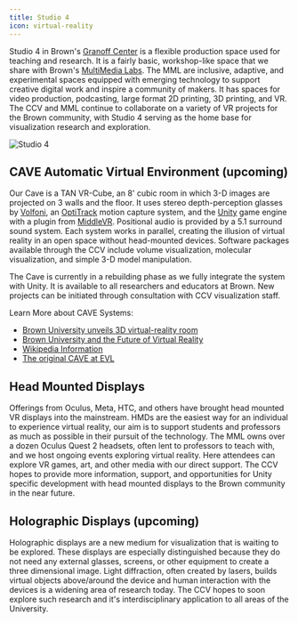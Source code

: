 ```yaml
---
title: Studio 4
icon: virtual-reality
---
```


Studio 4 in Brown's [Granoff Center](https://arts.brown.edu/studio-4) is a flexible production space used for teaching and research. It is a fairly basic, workshop-like space that we share with Brown's [MultiMedia Labs](https://sites.google.com/brown.edu/multimedia-labs-new-site/home). The MML are inclusive, adaptive, and experimental spaces equipped with emerging technology to support creative digital work and inspire a community of makers. It has spaces for video production, podcasting, large format 2D printing, 3D printing, and VR. The CCV and MML continue to collaborate on a variety of VR projects for the Brown community, with Studio 4 serving as the home base for visualization research and exploration.

<img src="../images/visualization/studio_4.JPG" alt="Studio 4"/>

## CAVE Automatic Virtual Environment (upcoming)

Our Cave is a TAN VR-Cube, an 8' cubic room in which 3-D images are projected on 3 walls and the floor. It uses stereo depth-perception glasses by [Volfoni](http://volfoni.com/en/edge-rf/), an [OptiTrack](https://optitrack.com) motion capture system, and the [Unity](https://unity.com) game engine with a plugin from [MiddleVR](https://www.middlevr.com/2/). Positional audio is provided by a 5.1 surround sound system. Each system works in parallel, creating the illusion of virtual reality in an open space without head-mounted devices. Software packages available through the CCV include volume visualization, molecular visualization, and simple 3-D model manipulation.

The Cave is currently in a rebuilding phase as we fully integrate the system with Unity. It is available to all researchers and educators at Brown. New projects can be initiated through consultation with CCV visualization staff.

Learn More about CAVE Systems:

* [Brown University unveils 3D virtual-reality room](https://www.bostonglobe.com/lifestyle/style/2015/06/19/brown-university-unveils-virtual-reality-room/QoTOOp66NpPZeGMF0bapjO/story.html)
* [Brown University and the Future of Virtual Reality](http://www.xconomy.com/boston/2014/10/22/brown-university-and-the-future-of-virtual-reality/)
* [Wikipedia Information](https://en.wikipedia.org/wiki/Cave_automatic_virtual_environment)
* [The original CAVE at EVL](http://www.evl.uic.edu/pape/CAVE/)

## Head Mounted Displays

Offerings from Oculus, Meta, HTC, and others have brought head mounted VR displays into the mainstream. HMDs are the easiest way for an individual to experience virtual reality, our aim is to support students and professors as much as possible in their pursuit of the technology. The MML owns over a dozen Oculus Quest 2 headsets, often lent to professors to teach with, and we host ongoing events exploring virtual reality. Here attendees can explore VR games, art, and other media with our direct support. The CCV hopes to provide more information, support, and opportunities for Unity specific development with head mounted displays to the Brown community in the near future.

## Holographic Displays (upcoming)

Holographic displays are a new medium for visualization that is waiting to be explored. These displays are especially distinguished because they do not need any external glasses, screens, or other equipment to create a three dimensional image. Light diffraction, often created by lasers, builds virtual objects above/around the device and human interaction with the devices is a widening area of research today. The CCV hopes to soon explore such research and it's interdisciplinary application to all areas of the University.

